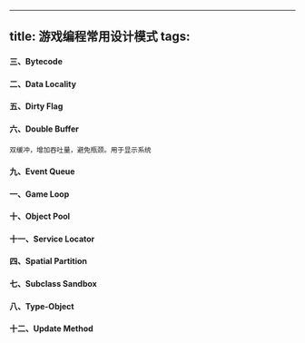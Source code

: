 ---
title: 游戏编程常用设计模式
tags:
-----


#### 三、Bytecode
#### 二、Data Locality
#### 五、Dirty Flag
    
#### 六、Double Buffer 
    双缓冲，增加吞吐量，避免瓶颈。用于显示系统
#### 九、Event Queue
#### 一、Game Loop
    
#### 十、Object Pool 
#### 十一、Service Locator 
#### 四、Spatial Partition
#### 七、Subclass Sandbox 
#### 八、Type-Object
#### 十二、Update Method 